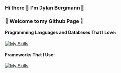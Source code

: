 ### Hi there 🐋 I'm Dylan Bergmann 🐋 
### 🌲 Welcome to my Github Page 🌲
#### Programming Languages and Databases That I Love:
[![My Skills](https://skillicons.dev/icons?i=python,php,ruby,js,elixir,postgres,mysql,redis&theme=light)](https://skillicons.dev)
#### Frameworks That I Use: 
[![My Skills](https://skillicons.dev/icons?i=django,laravel,rails,vue,react&theme=light)](https://skillicons.dev)
<!--
**DylanBergmann2502/DylanBergmann2502** is a ✨ _special_ ✨ repository because its `README.md` (this file) appears on your GitHub profile.

Here are some ideas to get you started:

- 🔭 I’m currently working on ...
- 🌱 I’m currently learning ...
- 👯 I’m looking to collaborate on ...
- 🤔 I’m looking for help with ...
- 💬 Ask me about ...
- 📫 How to reach me: ...
- 😄 Pronouns: ...
- ⚡ Fun fact: ...
-->
